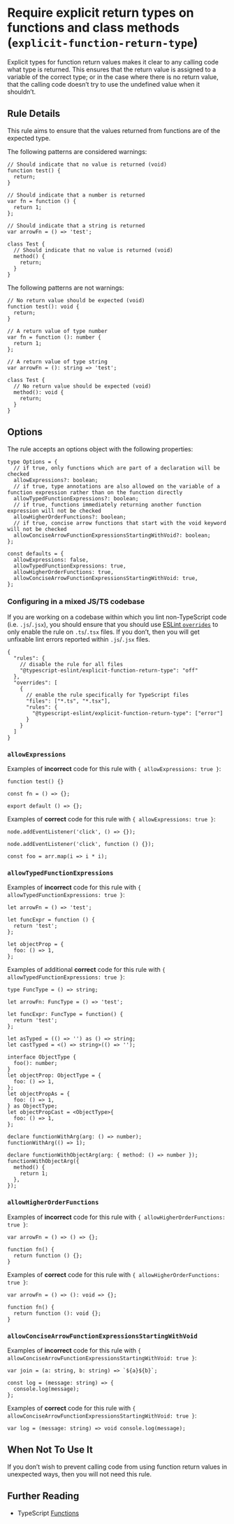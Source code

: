 Require explicit return types on functions and class methods (`explicit-function-return-type`)
==============================================================================================

Explicit types for function return values makes it clear to any calling code what type is returned. This ensures that the return value is assigned to a variable of the correct type; or in the case where there is no return value, that the calling code doesn’t try to use the undefined value when it shouldn’t.

Rule Details
------------

This rule aims to ensure that the values returned from functions are of the expected type.

The following patterns are considered warnings:

    // Should indicate that no value is returned (void)
    function test() {
      return;
    }

    // Should indicate that a number is returned
    var fn = function () {
      return 1;
    };

    // Should indicate that a string is returned
    var arrowFn = () => 'test';

    class Test {
      // Should indicate that no value is returned (void)
      method() {
        return;
      }
    }

The following patterns are not warnings:

    // No return value should be expected (void)
    function test(): void {
      return;
    }

    // A return value of type number
    var fn = function (): number {
      return 1;
    };

    // A return value of type string
    var arrowFn = (): string => 'test';

    class Test {
      // No return value should be expected (void)
      method(): void {
        return;
      }
    }

Options
-------

The rule accepts an options object with the following properties:

    type Options = {
      // if true, only functions which are part of a declaration will be checked
      allowExpressions?: boolean;
      // if true, type annotations are also allowed on the variable of a function expression rather than on the function directly
      allowTypedFunctionExpressions?: boolean;
      // if true, functions immediately returning another function expression will not be checked
      allowHigherOrderFunctions?: boolean;
      // if true, concise arrow functions that start with the void keyword will not be checked
      allowConciseArrowFunctionExpressionsStartingWithVoid?: boolean;
    };

    const defaults = {
      allowExpressions: false,
      allowTypedFunctionExpressions: true,
      allowHigherOrderFunctions: true,
      allowConciseArrowFunctionExpressionsStartingWithVoid: true,
    };

### Configuring in a mixed JS/TS codebase

If you are working on a codebase within which you lint non-TypeScript code (i.e. `.js`/`.jsx`), you should ensure that you should use [ESLint `overrides`](https://eslint.org/docs/user-guide/configuring#disabling-rules-only-for-a-group-of-files) to only enable the rule on `.ts`/`.tsx` files. If you don’t, then you will get unfixable lint errors reported within `.js`/`.jsx` files.

    {
      "rules": {
        // disable the rule for all files
        "@typescript-eslint/explicit-function-return-type": "off"
      },
      "overrides": [
        {
          // enable the rule specifically for TypeScript files
          "files": ["*.ts", "*.tsx"],
          "rules": {
            "@typescript-eslint/explicit-function-return-type": ["error"]
          }
        }
      ]
    }

### `allowExpressions`

Examples of **incorrect** code for this rule with `{ allowExpressions: true }`:

    function test() {}

    const fn = () => {};

    export default () => {};

Examples of **correct** code for this rule with `{ allowExpressions: true }`:

    node.addEventListener('click', () => {});

    node.addEventListener('click', function () {});

    const foo = arr.map(i => i * i);

### `allowTypedFunctionExpressions`

Examples of **incorrect** code for this rule with `{ allowTypedFunctionExpressions: true }`:

    let arrowFn = () => 'test';

    let funcExpr = function () {
      return 'test';
    };

    let objectProp = {
      foo: () => 1,
    };

Examples of additional **correct** code for this rule with `{ allowTypedFunctionExpressions: true }`:

    type FuncType = () => string;

    let arrowFn: FuncType = () => 'test';

    let funcExpr: FuncType = function() {
      return 'test';
    };

    let asTyped = (() => '') as () => string;
    let castTyped = <() => string>(() => '');

    interface ObjectType {
      foo(): number;
    }
    let objectProp: ObjectType = {
      foo: () => 1,
    };
    let objectPropAs = {
      foo: () => 1,
    } as ObjectType;
    let objectPropCast = <ObjectType>{
      foo: () => 1,
    };

    declare functionWithArg(arg: () => number);
    functionWithArg(() => 1);

    declare functionWithObjectArg(arg: { method: () => number });
    functionWithObjectArg({
      method() {
        return 1;
      },
    });

### `allowHigherOrderFunctions`

Examples of **incorrect** code for this rule with `{ allowHigherOrderFunctions: true }`:

    var arrowFn = () => () => {};

    function fn() {
      return function () {};
    }

Examples of **correct** code for this rule with `{ allowHigherOrderFunctions: true }`:

    var arrowFn = () => (): void => {};

    function fn() {
      return function (): void {};
    }

### `allowConciseArrowFunctionExpressionsStartingWithVoid`

Examples of **incorrect** code for this rule with `{ allowConciseArrowFunctionExpressionsStartingWithVoid: true }`:

    var join = (a: string, b: string) => `${a}${b}`;

    const log = (message: string) => {
      console.log(message);
    };

Examples of **correct** code for this rule with `{ allowConciseArrowFunctionExpressionsStartingWithVoid: true }`:

    var log = (message: string) => void console.log(message);

When Not To Use It
------------------

If you don’t wish to prevent calling code from using function return values in unexpected ways, then you will not need this rule.

Further Reading
---------------

-   TypeScript [Functions](https://www.typescriptlang.org/docs/handbook/functions.html#function-types)
